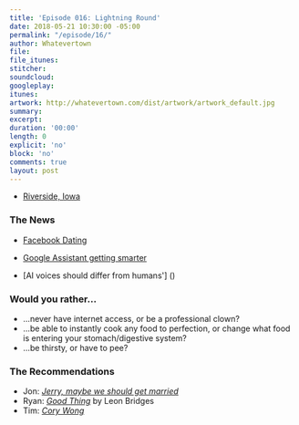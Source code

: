 ```yaml
---
title: 'Episode 016: Lightning Round'
date: 2018-05-21 10:30:00 -05:00
permalink: "/episode/16/"
author: Whatevertown
file: 
file_itunes: 
stitcher: 
soundcloud: 
googleplay: 
itunes: 
artwork: http://whatevertown.com/dist/artwork/artwork_default.jpg
summary: 
excerpt: 
duration: '00:00'
length: 0
explicit: 'no'
block: 'no'
comments: true
layout: post
---
```


- [Riverside, Iowa](http://www.cityofriversideiowa.com/)

### The News
- [Facebook Dating](https://www.theverge.com/2018/5/1/17307782/facebook-tinder-dating-app-f8-match-okcupid)

- [Google Assistant getting smarter](https://www.theverge.com/2018/5/8/17332070/google-assistant-makes-phone-call-demo-duplex-io-2018)

- [AI voices should differ from humans'] ()

### Would you rather…
- …never have internet access, or be a professional clown?
- …be able to instantly cook any food to perfection, or change what food is entering your stomach/digestive system?
- …be thirsty, or have to pee?

### The Recommendations
- Jon: *[Jerry, maybe we should get married](https://www.youtube.com/watch?v=1cjZHAyrf4E)*
- Ryan: *[Good Thing](https://open.spotify.com/user/leonbridges_official/playlist/5p1n11Fqes0R83nw1hGGTe)* by Leon Bridges
- Tim: *[Cory Wong](http://coryjwong.com/)*